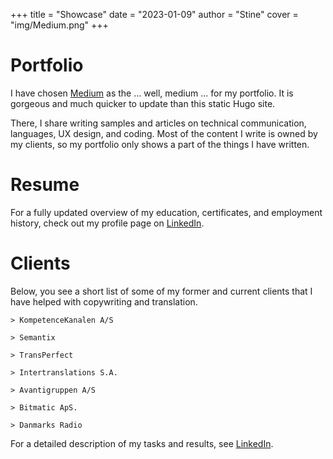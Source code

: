 +++ 
title = "Showcase" 
date = "2023-01-09" 
author = "Stine" 
cover = "img/Medium.png"
+++
# Portfolio
I have chosen [Medium](https://medium.com/@stinelykkeolsen) as the ... well, medium ... for my portfolio. It is gorgeous and much quicker to update than this static Hugo site. 

There, I share writing samples and articles on technical communication, languages, UX design, and coding. 
Most of the content I write is owned by my clients, so my portfolio only shows a part of the things I have written.


# Resume
For a fully updated overview of my education, certificates, and employment history, check out my profile page on [LinkedIn](https://linkedin.com/in/stinelykkeolsen/).

# Clients
Below, you see a short list of some of my former and current clients that I have helped with copywriting and translation. 



    > KompetenceKanalen A/S

    > Semantix 

    > TransPerfect 

    > Intertranslations S.A.

    > Avantigruppen A/S

    > Bitmatic ApS.

    > Danmarks Radio


For a detailed description of my tasks and results, see [LinkedIn](https://linkedin.com/in/stinelykkeolsen/).


